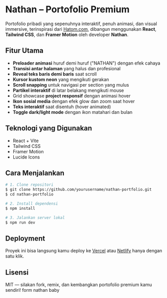 # Nathan – Portofolio Premium

Portofolio pribadi yang sepenuhnya interaktif, penuh animasi, dan visual immersive, terinspirasi dari [Hatom.com](https://hatom.com), dibangun menggunakan **React**, **Tailwind CSS**, dan **Framer Motion** oleh developer **Nathan**.

## Fitur Utama

- **Preloader animasi** huruf demi huruf ("NATHAN") dengan efek cahaya
- **Transisi antar halaman** yang halus dan profesional
- **Reveal teks baris demi baris** saat scroll
- **Kursor kustom neon** yang mengikuti gerakan
- **Scroll snapping** untuk navigasi per section yang mulus
- **Partikel interaktif** di latar belakang mengikuti mouse
- Grid showcase **project responsif** dengan animasi hover
- **Ikon sosial media** dengan efek glow dan zoom saat hover
- **Teks interaktif** saat disentuh (hover animated)
- **Toggle dark/light mode** dengan ikon matahari dan bulan

## Teknologi yang Digunakan

- React + Vite
- Tailwind CSS
- Framer Motion
- Lucide Icons

## Cara Menjalankan

```bash
# 1. Clone repositori
$ git clone https://github.com/yourusername/nathan-portfolio.git
$ cd nathan-portfolio

# 2. Install dependensi
$ npm install

# 3. Jalankan server lokal
$ npm run dev
```

## Deployment

Proyek ini bisa langsung kamu deploy ke [Vercel](https://vercel.com) atau [Netlify](https://www.netlify.com) hanya dengan satu klik.

## Lisensi

MIT — silakan fork, remix, dan kembangkan portofolio premium kamu sendiri! form nathan baby
